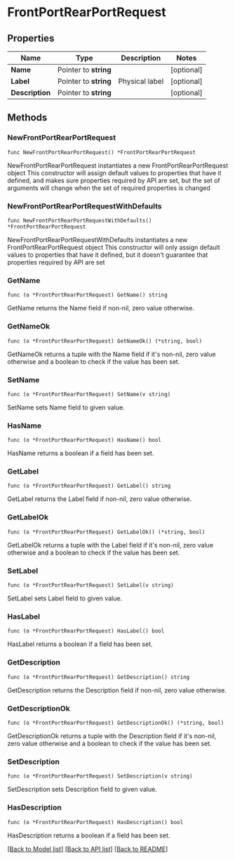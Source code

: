 # FrontPortRearPortRequest

## Properties

Name | Type | Description | Notes
------------ | ------------- | ------------- | -------------
**Name** | Pointer to **string** |  | [optional] 
**Label** | Pointer to **string** | Physical label | [optional] 
**Description** | Pointer to **string** |  | [optional] 

## Methods

### NewFrontPortRearPortRequest

`func NewFrontPortRearPortRequest() *FrontPortRearPortRequest`

NewFrontPortRearPortRequest instantiates a new FrontPortRearPortRequest object
This constructor will assign default values to properties that have it defined,
and makes sure properties required by API are set, but the set of arguments
will change when the set of required properties is changed

### NewFrontPortRearPortRequestWithDefaults

`func NewFrontPortRearPortRequestWithDefaults() *FrontPortRearPortRequest`

NewFrontPortRearPortRequestWithDefaults instantiates a new FrontPortRearPortRequest object
This constructor will only assign default values to properties that have it defined,
but it doesn't guarantee that properties required by API are set

### GetName

`func (o *FrontPortRearPortRequest) GetName() string`

GetName returns the Name field if non-nil, zero value otherwise.

### GetNameOk

`func (o *FrontPortRearPortRequest) GetNameOk() (*string, bool)`

GetNameOk returns a tuple with the Name field if it's non-nil, zero value otherwise
and a boolean to check if the value has been set.

### SetName

`func (o *FrontPortRearPortRequest) SetName(v string)`

SetName sets Name field to given value.

### HasName

`func (o *FrontPortRearPortRequest) HasName() bool`

HasName returns a boolean if a field has been set.

### GetLabel

`func (o *FrontPortRearPortRequest) GetLabel() string`

GetLabel returns the Label field if non-nil, zero value otherwise.

### GetLabelOk

`func (o *FrontPortRearPortRequest) GetLabelOk() (*string, bool)`

GetLabelOk returns a tuple with the Label field if it's non-nil, zero value otherwise
and a boolean to check if the value has been set.

### SetLabel

`func (o *FrontPortRearPortRequest) SetLabel(v string)`

SetLabel sets Label field to given value.

### HasLabel

`func (o *FrontPortRearPortRequest) HasLabel() bool`

HasLabel returns a boolean if a field has been set.

### GetDescription

`func (o *FrontPortRearPortRequest) GetDescription() string`

GetDescription returns the Description field if non-nil, zero value otherwise.

### GetDescriptionOk

`func (o *FrontPortRearPortRequest) GetDescriptionOk() (*string, bool)`

GetDescriptionOk returns a tuple with the Description field if it's non-nil, zero value otherwise
and a boolean to check if the value has been set.

### SetDescription

`func (o *FrontPortRearPortRequest) SetDescription(v string)`

SetDescription sets Description field to given value.

### HasDescription

`func (o *FrontPortRearPortRequest) HasDescription() bool`

HasDescription returns a boolean if a field has been set.


[[Back to Model list]](../README.md#documentation-for-models) [[Back to API list]](../README.md#documentation-for-api-endpoints) [[Back to README]](../README.md)


